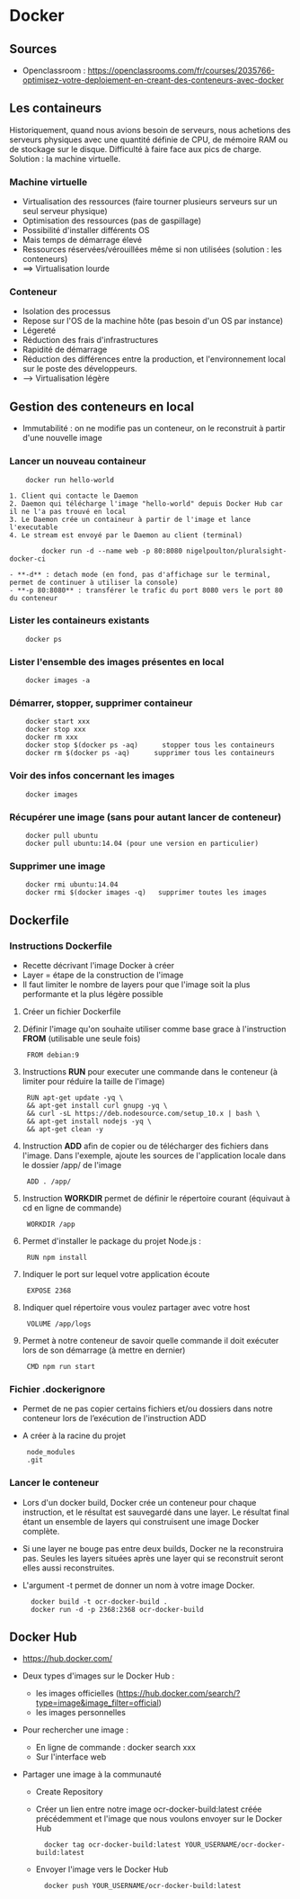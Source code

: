 # Docker

## Sources

- Openclassroom : https://openclassrooms.com/fr/courses/2035766-optimisez-votre-deploiement-en-creant-des-conteneurs-avec-docker

## Les containeurs

Historiquement, quand nous avions besoin de serveurs, nous achetions des serveurs physiques avec une quantité définie de CPU, de mémoire RAM ou de stockage sur le disque. Difficulté à faire face aux pics de charge. Solution : la machine virtuelle.

### Machine virtuelle
- Virtualisation des ressources (faire tourner plusieurs serveurs sur un seul serveur physique)
- Optimisation des ressources (pas de gaspillage)
- Possibilité d'installer différents OS
- Mais temps de démarrage élevé
- Ressources réservées/vérouillées même si non utilisées (solution : les conteneurs)
- ==> Virtualisation lourde

### Conteneur
- Isolation des processus
- Repose sur l'OS de la machine hôte (pas besoin d'un OS par instance)
- Légereté
- Réduction des frais d'infrastructures
- Rapidité de démarrage
- Réduction des différences entre la production, et l'environnement local sur le poste des développeurs.
- --> Virtualisation légère

## Gestion des conteneurs en local

- Immutabilité : on ne modifie pas un conteneur, on le reconstruit à partir d'une nouvelle image

### Lancer un nouveau containeur

	    docker run hello-world
	
    1. Client qui contacte le Daemon
    2. Daemon qui télécharge l'image "hello-world" depuis Docker Hub car il ne l'a pas trouvé en local
    3. Le Daemon crée un containeur à partir de l'image et lance l'executable
    4. Le stream est envoyé par le Daemon au client (terminal)
   
	        docker run -d --name web -p 80:8080 nigelpoulton/pluralsight-docker-ci
	    
	- **-d** : detach mode (en fond, pas d'affichage sur le terminal, permet de continuer à utiliser la console)
	- **-p 80:8080** : transférer le trafic du port 8080 vers le port 80 du conteneur

### Lister les containeurs existants

	    docker ps
	    
### Lister l'ensemble des images présentes en local

        docker images -a
	    
### Démarrer, stopper, supprimer containeur

        docker start xxx
        docker stop xxx
        docker rm xxx
        docker stop $(docker ps -aq)      stopper tous les containeurs
        docker rm $(docker ps -aq)      supprimer tous les containeurs
	
### Voir des infos concernant les images

	    docker images
	    
### Récupérer une image (sans pour autant lancer de conteneur)

        docker pull ubuntu
        docker pull ubuntu:14.04 (pour une version en particulier)
	
### Supprimer une image

        docker rmi ubuntu:14.04
        docker rmi $(docker images -q)   supprimer toutes les images
	
## Dockerfile

### Instructions Dockerfile

- Recette décrivant l'image Docker à créer
- Layer = étape de la construction de l'image
- Il faut limiter le nombre de layers pour que l'image soit la plus performante et la plus légère possible

1. Créer un fichier Dockerfile
2. Définir l'image qu'on souhaite utiliser comme base grace à l'instruction **FROM** (utilisable une seule fois)

        FROM debian:9
        
3. Instructions **RUN** pour executer une commande dans le conteneur (à limiter pour réduire la taille de l'image)

        RUN apt-get update -yq \
        && apt-get install curl gnupg -yq \
        && curl -sL https://deb.nodesource.com/setup_10.x | bash \
        && apt-get install nodejs -yq \
        && apt-get clean -y
        
4. Instruction **ADD** afin de copier ou de télécharger des fichiers dans l'image. Dans l'exemple, ajoute les sources de l'application locale dans le dossier /app/ de l'image

        ADD . /app/
        
5. Instruction **WORKDIR** permet de définir le répertoire courant (équivaut à cd en ligne de commande)

        WORKDIR /app
        
6. Permet d'installer le package du projet Node.js :

        RUN npm install

7. Indiquer le port sur lequel votre application écoute

        EXPOSE 2368
        
8. Indiquer quel répertoire vous voulez partager avec votre host

        VOLUME /app/logs

9. Permet à notre conteneur de savoir quelle commande il doit exécuter lors de son démarrage (à mettre en dernier)

        CMD npm run start

### Fichier .dockerignore

 - Permet de ne pas copier certains fichiers et/ou dossiers dans notre conteneur lors de l’exécution de l'instruction ADD
 - A créer à la racine du projet
 
        node_modules
        .git
        
### Lancer le conteneur
    
- Lors d'un docker build, Docker crée un conteneur pour chaque instruction, et le résultat est sauvegardé dans une layer. Le résultat final étant un ensemble de layers qui construisent une image Docker complète.
- Si une layer ne bouge pas entre deux builds, Docker ne la reconstruira pas. Seules les layers situées après une layer qui se reconstruit seront elles aussi reconstruites.

- L'argument -t permet de donner un nom à votre image Docker. 

        docker build -t ocr-docker-build .
        docker run -d -p 2368:2368 ocr-docker-build
        
## Docker Hub

- https://hub.docker.com/
- Deux types d'images sur le Docker Hub :
    - les images officielles (https://hub.docker.com/search/?type=image&image_filter=official)
    - les images personnelles
- Pour rechercher une image :
    - En ligne de commande : docker search xxx
    - Sur l'interface web
- Partager une image à la communauté
    
    - Create Repository
    - Créer un lien entre notre image ocr-docker-build:latest créée précédemment et l'image que nous voulons envoyer sur le Docker Hub 
    
            docker tag ocr-docker-build:latest YOUR_USERNAME/ocr-docker-build:latest
            
    - Envoyer l'image vers le Docker Hub
    
            docker push YOUR_USERNAME/ocr-docker-build:latest
        
        
